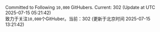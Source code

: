 Committed to Following `10,000` GitHubers. Current: <!-- FOLLOWING_COUNT -->302<!-- FOLLOWING_COUNT --> (Update at UTC <!-- LAST_UPDATED -->2025-07-15 05:21:42<!-- LAST_UPDATED -->)<br>
致力于关注`10,000`个GitHuber。当前：<!-- FOLLOWING_COUNT -->302<!-- FOLLOWING_COUNT --> (更新于北京时间 <!-- LAST_UPDATED_CST -->2025-07-15 13:21:42<!-- LAST_UPDATED_CST -->)
